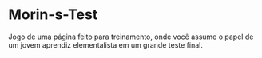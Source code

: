# Morin-s-Test
Jogo de uma página feito para treinamento, onde você assume o papel de um jovem aprendiz elementalista em um grande teste final.
